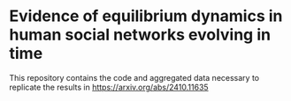 # Evidence of equilibrium dynamics in human social networks evolving in time
This repository contains the code and aggregated data necessary to replicate the results in https://arxiv.org/abs/2410.11635
